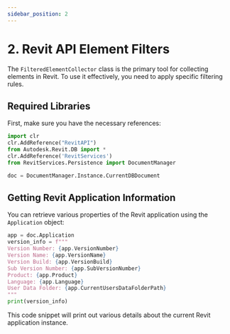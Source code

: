 ```yaml
---
sidebar_position: 2
---
```


# 2. Revit API Element Filters

The `FilteredElementCollector` class is the primary tool for collecting elements in Revit. To use it effectively, you need to apply specific filtering rules.

## Required Libraries

First, make sure you have the necessary references:

```python
import clr
clr.AddReference("RevitAPI")
from Autodesk.Revit.DB import *
clr.AddReference('RevitServices')
from RevitServices.Persistence import DocumentManager

doc = DocumentManager.Instance.CurrentDBDocument
```

## Getting Revit Application Information

You can retrieve various properties of the Revit application using the `Application` object:

```python
app = doc.Application
version_info = f"""
Version Number: {app.VersionNumber}
Version Name: {app.VersionName}
Version Build: {app.VersionBuild}
Sub Version Number: {app.SubVersionNumber}
Product: {app.Product}
Language: {app.Language}
User Data Folder: {app.CurrentUsersDataFolderPath}
"""
print(version_info)
```

This code snippet will print out various details about the current Revit application instance.

